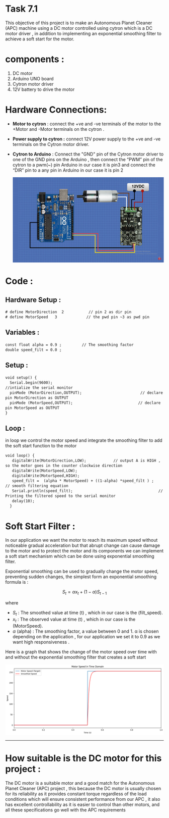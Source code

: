 # Task 7.1

This objective of this project is to make an Autonomous Planet Cleaner (APC) machine using a DC motor controlled using cytron which is a DC motor driver , in addition to implementing an exponential smoothing filter to achieve a soft start for the motor.  

# components :

1. DC motor
2. Arduino UNO board
3. Cytron motor driver
4. 12V battery to drive the motor

# Hardware Connections:

- **Motor to cytron** : connect the +ve and -ve terminals of the motor to the +Motor and -Motor terminals on the cytron .
- **Power supply to cytron :** connect 12V power supply to the +ve and -ve terminals on the Cytron motor driver.
- **Cytron to Arduino**  :  Connect the "GND" pin of the Cytron motor driver to one of the GND pins on the Arduino , then connect the “PWM” pin of the cytron to a pwm(~) pin Arduino in our case it is pin3 and connect the “DIR” pin to a any pin in Arduino in our case it is pin 2
    
    ![2023-09-10.png](Task%207%201%20ca95157262154affa93e9cd8183ee951/2023-09-10.png)
    

# Code :

## Hardware Setup :

```arduino
# define MotorDirection  2           // pin 2 as dir pin
# define MotorSpeed   3             // the pwd pin ~3 as pwd pin
```

## Variables :

```arduino
const float alpha = 0.9 ;         // The smoothing factor 
double speed_filt = 0.0 ;
```

## Setup :

```arduino
void setup() {
  Serial.begin(9600);                                        //intialize the serial monitor
  pinMode (MotorDirection,OUTPUT);                          // declare pin MotorDirection as OUTPUT
  pinMode (MotorSpeed,OUTPUT);                             // declare pin MotorSpeed as OUTPUT
}
```

## Loop :

in loop we control the motor speed and integrate the smoothing filter to add the soft start function to the motor 

```arduino
void loop() {
   digitalWrite(MotorDirection,LOW);            // output A is HIGH , so the motor goes in the counter clockwise direction
   digitalWrite(MotorSpeed,LOW);
   digitalWrite(MotorSpeed,HIGH);                                
   speed_filt =  (alpha * MotorSpeed) + ((1-alpha) *speed_filt ) ;          // smooth filtering equation 
   Serial.println(speed_filt);                                      // Printing the filtered speed to the serial monitor
   delay(10);
  }
```

# Soft Start Filter :

In our application we want the motor to reach its maximum speed without noticeable gradual acceleration but that abrupt change can cause damage to the motor and to protect the motor and its components we can implement a soft start mechanism which can be done using exponential smoothing filter.

Exponential smoothing can be used to gradually change the motor speed, preventing sudden changes, the simplest form an exponential smoothing formula is  :

$$
S_t = αx_t + (1-α)S_{t-1}
$$

where 

- $S_t$ : The smoothed value at time (t) , which in our case is the (filt_speed).
- $x_t$ :  The observed value at time (t) , which in our case is the (MotorSpeed).
- $α$ (alpha) : The smoothing factor, a value between 0 and 1. α is chosen depending on the application , for our application we set it to 0.9 as we want high responsiveness .

Here is a graph that shows the change of the motor speed over time with and without the exponential smoothing filter that creates a soft start

![soft start.png](Task%207%201%20ca95157262154affa93e9cd8183ee951/soft_start.png)

---

# How suitable is the DC motor for this project :

The DC motor is a suitable motor and a good match for the Autonomous Planet Cleaner (APC) project , this because the DC motor is usually chosen for its reliability as it provides constant torque regardless of the load conditions which will ensure consistent performance from our APC , it also has excellent controllability as it is easier to control than other motors, and all these specifications go well with the APC requirements